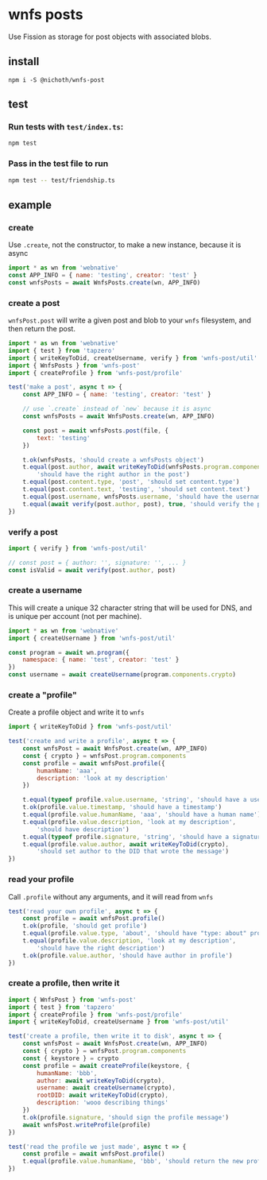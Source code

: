 # wnfs posts
Use Fission as storage for post objects with associated blobs.

## install
```
npm i -S @nichoth/wnfs-post
```

## test

### Run tests with `test/index.ts`:
```bash
npm test
```

### Pass in the test file to run
```bash
npm test -- test/friendship.ts
```

## example

### create
Use `.create`, not the constructor, to make a new instance, because it is async

```js
import * as wn from 'webnative'
const APP_INFO = { name: 'testing', creator: 'test' }
const wnfsPosts = await WnfsPosts.create(wn, APP_INFO)
```

### create a post
`wnfsPost.post` will write a given post and blob to your `wnfs` filesystem, and then return the post.

```js
import * as wn from 'webnative'
import { test } from 'tapzero'
import { writeKeyToDid, createUsername, verify } from 'wnfs-post/util'
import { WnfsPosts } from 'wnfs-post'
import { createProfile } from 'wnfs-post/profile'

test('make a post', async t => {
    const APP_INFO = { name: 'testing', creator: 'test' }

    // use `.create` instead of `new` because it is async
    const wnfsPosts = await WnfsPosts.create(wn, APP_INFO)

    const post = await wnfsPosts.post(file, {
        text: 'testing'
    })

    t.ok(wnfsPosts, 'should create a wnfsPosts object')
    t.equal(post.author, await writeKeyToDid(wnfsPosts.program.components.crypto),
        'should have the right author in the post')
    t.equal(post.content.type, 'post', 'should set content.type')
    t.equal(post.content.text, 'testing', 'should set content.text')
    t.equal(post.username, wnfsPosts.username, 'should have the username in the post')
    t.equal(await verify(post.author, post), true, 'should verify the post')
})
```

### verify a post
```ts
import { verify } from 'wnfs-post/util'

// const post = { author: '', signature: '', ... }
const isValid = await verify(post.author, post)
```

### create a username
This will create a unique 32 character string that will be used for DNS, and is unique per account (not per machine).

```js
import * as wn from 'webnative'
import { createUsername } from 'wnfs-post/util'

const program = await wn.program({
    namespace: { name: 'test', creator: 'test' }
})
const username = await createUsername(program.components.crypto)
```

### create a "profile"
Create a profile object and write it to `wnfs`

```js
import { writeKeyToDid } from 'wnfs-post/util'

test('create and write a profile', async t => {
    const wnfsPost = await WnfsPost.create(wn, APP_INFO)
    const { crypto } = wnfsPost.program.components
    const profile = await wnfsPost.profile({
        humanName: 'aaa',
        description: 'look at my description'
    })

    t.equal(typeof profile.value.username, 'string', 'should have a username')
    t.ok(profile.value.timestamp, 'should have a timestamp')
    t.equal(profile.value.humanName, 'aaa', 'should have a human name')
    t.equal(profile.value.description, 'look at my description',
        'should have description')
    t.equal(typeof profile.signature, 'string', 'should have a signature')
    t.equal(profile.value.author, await writeKeyToDid(crypto),
        'should set author to the DID that wrote the message')
})
```

### read your profile
Call `.profile` without any arguments, and it will read from `wnfs`

```js
test('read your own profile', async t => {
    const profile = await wnfsPost.profile()
    t.ok(profile, 'should get profile')
    t.equal(profile.value.type, 'about', 'should have "type: about" property')
    t.equal(profile.value.description, 'look at my description',
        'should have the right description')
    t.ok(profile.value.author, 'should have author in profile')
})
```

### create a profile, then write it

```js
import { WnfsPost } from 'wnfs-post'
import { test } from 'tapzero'
import { createProfile } from 'wnfs-post/profile'
import { writeKeyToDid, createUsername } from 'wnfs-post/util'

test('create a profile, then write it to disk', async t => {
    const wnfsPost = await WnfsPost.create(wn, APP_INFO)
    const { crypto } = wnfsPost.program.components
    const { keystore } = crypto
    const profile = await createProfile(keystore, {
        humanName: 'bbb',
        author: await writeKeyToDid(crypto),
        username: await createUsername(crypto),
        rootDID: await writeKeyToDid(crypto),
        description: 'wooo describing things'
    })
    t.ok(profile.signature, 'should sign the profile message')
    await wnfsPost.writeProfile(profile)
})

test('read the profile we just made', async t => {
    const profile = await wnfsPost.profile()
    t.equal(profile.value.humanName, 'bbb', 'should return the new profile')
})
```
